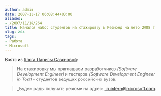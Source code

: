 ```yaml
---
author: admin
date: 2007-11-17 06:08:44+00:00
aliases:
- /2007/11/16/264
title: Начался набор студентов на стажировку в Редмонд на лето 2008 г
slug: 264
tags:
- Работа
- Microsoft
---
```


Взято из [блога Ларисы Сазоновой](http://blogs.technet.com/career/archive/2007/11/16/2478625.aspx):

> На стажировку мы приглашаем разработчиков _(Software Development Engineer)_ и тестеров _(Software Development Engineer in Test)_ - студентов ведущих российских вузов.

> _Будем рады получать резюме на адрес: _[ruintern@microsoft.com](mailto:ruintern@microsoft.com).
